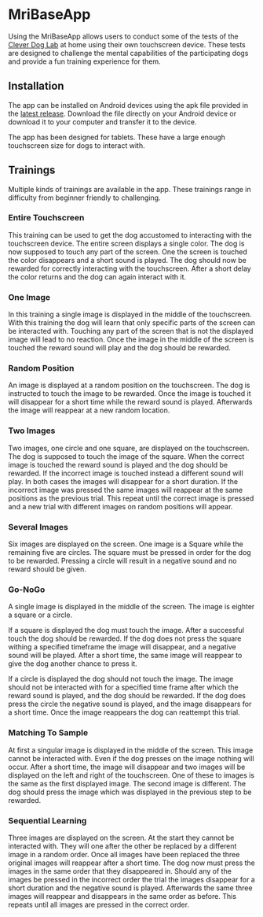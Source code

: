# MriBaseApp

Using the MriBaseApp allows users to conduct some of the tests of the [Clever Dog Lab](https://www.vetmeduni.ac.at/en/cognition/clever-dog-lab) at home using their own touchscreen device. These tests are designed to challenge the mental capabilities of the participating dogs and provide a fun training experience for them.

## Installation

The app can be installed on Android devices using the apk file provided in the [latest release](https://github.com/PeterHelf/MriBaseApp/releases/latest/download/MriDogApp.apk). Download the file directly on your Android device or download it to your computer and transfer it to the device.

The app has been designed for tablets. These have a large enough touchscreen size for dogs to interact with.

## Trainings

Multiple kinds of trainings are available in the app. These trainings range in difficulty from beginner friendly to challenging.

### Entire Touchscreen

This training can be used to get the dog accustomed to interacting with the touchscreen device. The entire screen displays a single color. The dog is now supposed to touch any part of the screen. One the screen is touched the color disappears and a short sound is played. The dog should now be rewarded for correctly interacting with the touchscreen. After a short delay the color returns and the dog can again interact with it.

### One Image

In this training a single image is displayed in the middle of the touchscreen. With this training the dog will learn that only specific parts of the screen can be interacted with. Touching any part of the screen that is not the displayed image will lead to no reaction. Once the image in the middle of the screen is touched the reward sound will play and the dog should be rewarded.

### Random Position

An image is displayed at a random position on the touchscreen. The dog is instructed to touch the image to be rewarded. Once the image is touched it will disappear for a short time while the reward sound is played. Afterwards the image will reappear at a new random location.

### Two Images

Two images, one circle and one square, are displayed on the touchscreen. The dog is supposed to touch the image of the square. When the correct image is touched the reward sound is played and the dog should be rewarded. If the incorrect image is touched instead a different sound will play. In both cases the images will disappear for a short duration. If the incorrect image was pressed the same images will reappear at the same positions as the previous trial. This repeat until the correct image is pressed and a new trial with different images on random positions will appear.

### Several Images

Six images are displayed on the screen. One image is a Square while the remaining five are circles. The square must be pressed in order for the dog to be rewarded. Pressing a circle will result in a negative sound and no reward should be given.

### Go-NoGo

A single image is displayed in the middle of the screen. The image is eighter a square or a circle. 

If a square is displayed the dog must touch the image. After a successful touch the dog should be rewarded. If the dog does not press the square withing a specified timeframe the image will disappear, and a negative sound will be played. After a short time, the same image will reappear to give the dog another chance to press it.

If a circle is displayed the dog should not touch the image. The image should not be interacted with for a specified time frame after which the reward sound is played, and the dog should be rewarded. If the dog does press the circle the negative sound is played, and the image disappears for a short time. Once the image reappears the dog can reattempt this trial.

### Matching To Sample

At first a singular image is displayed in the middle of the screen. This image cannot be interacted with. Even if the dog presses on the image nothing will occur. After a short time, the image will disappear and two images will be displayed on the left and right of the touchscreen. One of these to images is the same as the first displayed image. The second image is different. The dog should press the image which was displayed in the previous step to be rewarded.

### Sequential Learning

Three images are displayed on the screen. At the start they cannot be interacted with. They will one after the other be replaced by a different image in a random order. Once all images have been replaced the three original images will reappear after a short time. The dog now must press the images in the same order that they disappeared in. Should any of the images be pressed in the incorrect order the trial the images disappear for a short duration and the negative sound is played. Afterwards the same three images will reappear and disappears in the same order as before. This repeats until all images are pressed in the correct order.
